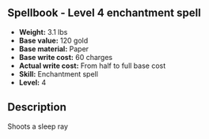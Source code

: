 ## Spellbook - Level 4 enchantment spell
- **Weight:** 3.1 lbs
- **Base value:** 120 gold
- **Base material:** Paper
- **Base write cost:** 60 charges
- **Actual write cost:** From half to full base cost
- **Skill:** Enchantment spell
- **Level:** 4
## Description
Shoots a sleep ray
